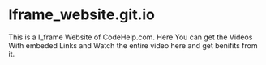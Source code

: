 # Iframe_website.git.io
This is a I_frame Website of CodeHelp.com. Here You can get the Videos With embeded Links and Watch the entire video here and get benifits from it.
